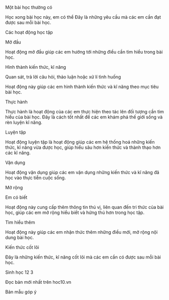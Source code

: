 Một bài học thường có

Học xong bài học này, em có thể
Đây là những yêu cầu mà các em cần đạt được sau mỗi bài học.

Các hoạt động học tập

Mở đầu

Hoạt động mở đầu giúp các em hướng tới những điều cần tìm hiểu trong bài học.

Hình thành kiến thức, kĩ năng

Quan sát, trả lời câu hỏi, thảo luận hoặc xử lí tình huống

Hoạt động này giúp các em hình thành kiến thức và kĩ năng theo mục tiêu bài học.

Thực hành

Thực hành là hoạt động của các em thực hiện theo tác lên đối tượng cần tìm hiểu của bài học. Đây là cách tốt nhất để các em khám phá thế giới sống và rèn luyện kĩ năng.

Luyện tập

Hoạt động luyện tập là hoạt động giúp các em hệ thống hoá những kiến thức, kĩ năng vừa được học, giúp hiểu sâu hơn kiến thức và thành thạo hơn các kĩ năng.

Vận dụng

Hoạt động vận dụng giúp các em vận dụng những kiến thức và kĩ năng đã học vào thực tiễn cuộc sống.

Mở rộng

Em có biết

Hoạt động này cung cấp thêm thông tin thú vị, liên quan đến tri thức của bài học, giúp các em mở rộng hiểu biết và hứng thú hơn trong học tập.

Tìm hiểu thêm

Hoạt động này giúp các em nhận thức thêm những điều mới, mở rộng nội dung bài học.

Kiến thức cốt lõi

Đây là những kiến thức, kĩ năng cốt lõi mà các em cần có được sau mỗi bài học.

Sinh học 12 3

Đọc bản mới nhất trên hoc10.vn

Bản mẫu góp ý